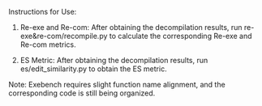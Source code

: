 Instructions for Use:

1. Re-exe and Re-com:
After obtaining the decompilation results, run re-exe&re-com/recompile.py to calculate the corresponding Re-exe and Re-com metrics.

2. ES Metric:
After obtaining the decompilation results, run es/edit_similarity.py to obtain the ES metric.

Note: Exebench requires slight function name alignment, and the corresponding code is still being organized.